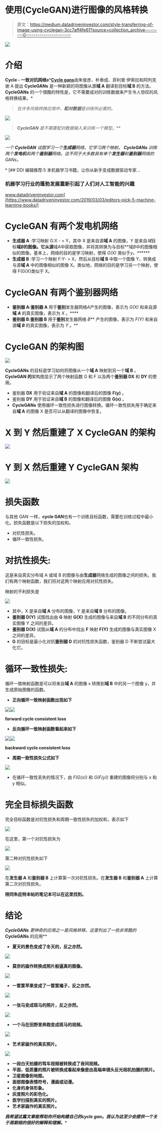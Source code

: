 # 使用(CycleGAN)进行图像的风格转换

> 原文：<https://medium.datadriveninvestor.com/style-transferring-of-image-using-cyclegan-3cc7aff4fe61?source=collection_archive---------0----------------------->

[![](img/c5dc0cd60927bc4d88f69144de3673e1.png)](http://www.track.datadriveninvestor.com/1B9E)

# 介绍

**Cycle *-* 一致对抗网络*s****[**Cycle gans**](https://arxiv.org/pdf/1703.10593)由朱俊彦、朴泰成、菲利普·伊索拉和阿列克谢 A 提出 **CycleGANs** 是一种新颖的将图像从源**域 A** 翻译到目标**域 B** 的方法。 **CycleGANs** 的一个很酷的特性是，它不需要成对的训练数据来产生令人惊叹的风格转换结果。*

> *在许多风格转换应用中，**配对数据**是训练所必需的。*

*![](img/62f7ddebbe849dfa273ff30d7d44f9d2.png)*

> ***CycleGAN** 是**不需要配对**数据**输入来训练一个模型。***

*![](img/af7e4472267e886d07594afdac43b047.png)*

*一个 **CycleGAN** 试图学习一个**生成器**网络，它学习两个映射。 **CycleGANs** 训练两个**发电机**和两个**鉴别器**网络。这不同于大多数具有单个**发生器**和**鉴别器**网络的 GANs。*

*[](https://www.datadriveninvestor.com/2019/03/03/editors-pick-5-machine-learning-books/) [## DDI 编辑推荐:5 本机器学习书籍，让你从新手变成数据驱动专家…

### 机器学习行业的蓬勃发展重新引起了人们对人工智能的兴趣

www.datadriveninvestor.com](https://www.datadriveninvestor.com/2019/03/03/editors-pick-5-machine-learning-books/) 

# CycleGAN 有两个**发电机**网络

*   **生成器 A** :学习映射 G:X - > Y，其中 X 是来自源**域 A** 的图像，Y 是来自*域*目标**域*B*的图像。它从源**域*A*中获取图像，并将其转换为与目标**域*B*中的图像相似的图像。基本上，网络的目的是学习映射，使得 *G(X)* 类似于*y。*******
*   **生成器 B** :学习一个映射 F:Y- > X，然后从目标**域 B** 中取一个图像 Y，转换成与源**域 A** 中的图像相似的图像 X。类似地，网络的目的是学习另一个映射，使得 F(G(X)类似于 X。

# CycleGAN 有两个**鉴别器**网络

*   **鉴别器 A**:**鉴别器 A** 用于**鉴别**发生器网络*A*产生的图像，表示为 *G(X)* 和来自源**域 *A*** 的真实图像，表示为 *X* 。****
*   **鉴别器 B**:**鉴别器 B** 用于**鉴别**发生器网络 *B*** 产生的图像，表示为 *F(Y)* 和来自源**域 *B*** 的真实图像，表示为 *Y* 。**

# CycleGAN 的架构图

![](img/777c06ed343fa651a5defa014f3c3e71.png)

**CycleGANs** 的目标是学习如何将图像从一个**域 A** 映射到另一个**域 B** 。 **CycleGAN 的**架构图显示了两个映射函数 G 和 F 以及两个**鉴别器 DX** 和 **DY** 的使用。

*   鉴别器 **DX** 用于验证来自**域 A** 的图像和翻译后的图像 **F(y)** 。
*   鉴别器 **DY** 用于验证来自**域 B** 的图像和翻译后的图像 **G(x)** 。
*   **CycleGANs** 使用循环一致性损失进行图像转换。循环一致性损失用于确定来自**域 A** 的图像 X 是否可以从翻译的图像中恢复。

# X 到 Y 然后重建了 X CycleGAN 的架构

![](img/570eab086633f9b13df9faa01edee89e.png)

# Y 到 X 然后重建 Y CycleGAN 架构

![](img/94fc47557473e1e25b43817b54a77e71.png)

# 损失函数

与其他 GAN 一样，**cycle GAN**也有一个训练目标函数，需要在训练过程中最小化。损失函数是以下损失的加权和。

*   对抗性损失。
*   循环一致性损失。

# 对抗性损失:

这是来自真实分布域 A 或域 B 的图像与由**生成器**网络生成的图像之间的损失。我们有两个映射函数，我们将对这两个映射应用对抗性损失。

映射的不利损失是

![](img/d4be08d16e3bef7254da6e2f1f82dac8.png)

*   其中，X 是来自**域 A** 分布的图像，Y 是来自**域 B** 分布的图像。
*   **鉴别器 D(Y)** 试图找出由 **G** 映射 **G(X)** 生成的图像与来自**域 B** 的不同分布的真实图像 Y 之间的差异。
*   **鉴别器 D(X)** 试图从**域 A** 的分布中找出 **F** 映射 **F(Y)** 生成的图像与真实图像 X 之间的差异。
*   **G** 的目标是最小化对抗**鉴别器 D** 的对抗性损失函数，鉴别器 D 不断尝试最大化它。

# 循环一致性损失:

循环一致映射函数是可以将来自**域 A** 的图像 x 转换到**域 B** 中的另一个图像 y，并生成原始图像的函数。

*   **正向循环一致映射函数出现如下**

![](img/32f9beed30ef8fde3db73f79cfb13a16.png)![](img/ec2f6d007fc83e247b616490888acebf.png)

**forward cycle consistent loss**

*   **反向循环一致映射函数看起来如下**

![](img/4118c899816e9cd9d347de558f72fd12.png)![](img/1fc058d80af8a12f4feea39235bb9b2f.png)

**backward cycle consistent loss**

*   **周期一致性损失公式如下**

![](img/fd77564cfe1b5bd05a6bcd6e3463938e.png)

*   在循环一致性丢失的情况下，由 *F(G(x))* 和 *G(F(y))* 重建的图像将分别与 x 和 y 相似。

# 完全目标损失函数

完全目标函数是对抗性损失和周期一致性损失的加权和，表示如下

![](img/52252be44d2203090df17fd38b52001d.png)

在这里，第一个对抗性损失为

![](img/99c3ea573993fdc0b5bc1efcaf73255d.png)

第二种对抗性损失如下

![](img/de3c99f41f2c2c35cd6e57335e734fee.png)

在**发生器 A** 和**鉴别器 B** 上计算第一次对抗性损失。在**发生器 B** 和**鉴别器 A** 上计算第二次对抗性损失。

**陪同朱庇特本帖的笔记本可以在这里找到**[](https://github.com/nitwmanish/Style-Transferring-Of-Image-Using-CycleGAN)****。****

# **结论**

****CycleGANs** 更神奇的应用之一是*风格转移。这里列出了一些非常酷的* **CycleGANs** 的应用**

*   **夏天的景色变成了冬天的，反之亦然。**

**![](img/1e05fed2da3cb72fbdd1658b12116ed2.png)**

*   **莫奈的画作转换成照片般逼真的图像。**

**![](img/7a8068a5e721b9f20ddfa40af8a1d741.png)**

*   **一筐筐苹果变成了一筐筐橘子，反之亦然。**

**![](img/3049221d9b28c4c60c924f003b8a18bd.png)**

*   **一张马变成斑马的照片，反之亦然。**

**![](img/09fec7102883d99a30115970413ff283.png)**

*   **一个马在田野里奔跑变成斑马的视频。**

**![](img/3c233c8bce261f0db8d4f5d1a0ffeead.png)**

*   **艺术家画作的真实照片。**

**![](img/6fc49df8e538c37e8e54538f9a631f0e.png)**

*   **一段白天拍摄的驾车视频被转换成了夜间视频。**
*   **平面、低质量的照片被转换成看起来像是由高端单镜头反光相机拍摄的照片。**
*   **卫星图像到地图。**
*   **面部图像表情符号，漫画或动漫。**
*   **化身的身体形象。**
*   **灰度照片的彩色化。**
*   **医学扫描到真实的照片。**
*   **艺术家画作的真实照片。**

*****我希望这篇文章能帮助你开始构建自己的*cycle gan*。我认为这至少会提供一个关于*周期根*的很好的解释和理解。******